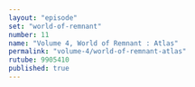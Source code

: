 ```yaml
---
layout: "episode"
set: "world-of-remnant"
number: 11
name: "Volume 4, World of Remnant : Atlas"
permalink: "volume-4/world-of-remnant-atlas"
rutube: 9905410
published: true
---
```

